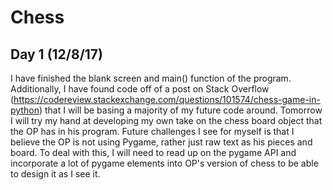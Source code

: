 # Chess

## Day 1 (12/8/17)
I have finished the blank screen and main() function of the program.
Additionally, I have found code off of a post on Stack Overflow (https://codereview.stackexchange.com/questions/101574/chess-game-in-python) that I will be basing a majority of my future code around.
Tomorrow I will try my hand at developing my own take on the chess board object that the OP has in his program.
Future challenges I see for myself is that I believe the OP is not using Pygame, rather just raw text  as his pieces and board.
To deal with this, I will need to read up on the pygame API and incorporate a lot of pygame elements into OP's version of chess to be able to design it as I see it.